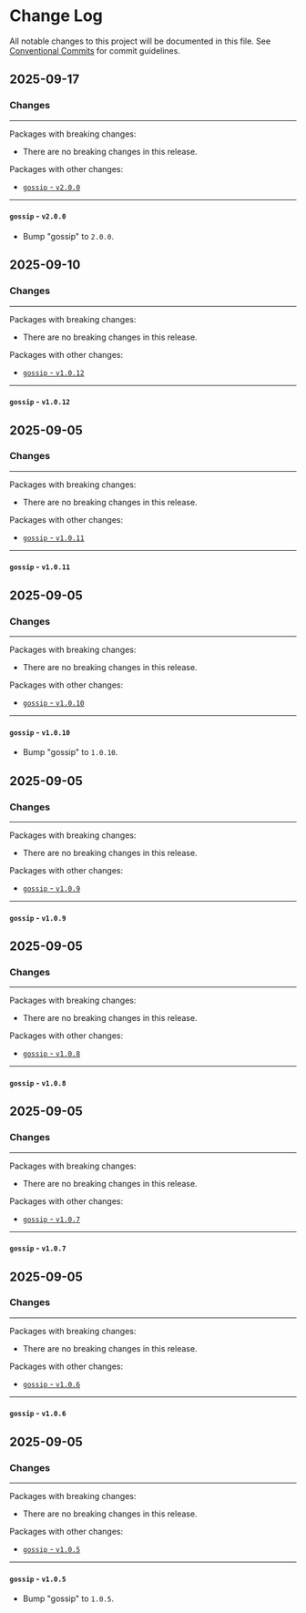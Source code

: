 # Change Log

All notable changes to this project will be documented in this file.
See [Conventional Commits](https://conventionalcommits.org) for commit guidelines.

## 2025-09-17

### Changes

---

Packages with breaking changes:

 - There are no breaking changes in this release.

Packages with other changes:

 - [`gossip` - `v2.0.0`](#gossip---v200)

---

#### `gossip` - `v2.0.0`

 - Bump "gossip" to `2.0.0`.


## 2025-09-10

### Changes

---

Packages with breaking changes:

 - There are no breaking changes in this release.

Packages with other changes:

 - [`gossip` - `v1.0.12`](#gossip---v1012)

---

#### `gossip` - `v1.0.12`


## 2025-09-05

### Changes

---

Packages with breaking changes:

 - There are no breaking changes in this release.

Packages with other changes:

 - [`gossip` - `v1.0.11`](#gossip---v1011)

---

#### `gossip` - `v1.0.11`


## 2025-09-05

### Changes

---

Packages with breaking changes:

 - There are no breaking changes in this release.

Packages with other changes:

 - [`gossip` - `v1.0.10`](#gossip---v1010)

---

#### `gossip` - `v1.0.10`

 - Bump "gossip" to `1.0.10`.


## 2025-09-05

### Changes

---

Packages with breaking changes:

 - There are no breaking changes in this release.

Packages with other changes:

 - [`gossip` - `v1.0.9`](#gossip---v109)

---

#### `gossip` - `v1.0.9`


## 2025-09-05

### Changes

---

Packages with breaking changes:

 - There are no breaking changes in this release.

Packages with other changes:

 - [`gossip` - `v1.0.8`](#gossip---v108)

---

#### `gossip` - `v1.0.8`


## 2025-09-05

### Changes

---

Packages with breaking changes:

 - There are no breaking changes in this release.

Packages with other changes:

 - [`gossip` - `v1.0.7`](#gossip---v107)

---

#### `gossip` - `v1.0.7`


## 2025-09-05

### Changes

---

Packages with breaking changes:

 - There are no breaking changes in this release.

Packages with other changes:

 - [`gossip` - `v1.0.6`](#gossip---v106)

---

#### `gossip` - `v1.0.6`


## 2025-09-05

### Changes

---

Packages with breaking changes:

 - There are no breaking changes in this release.

Packages with other changes:

 - [`gossip` - `v1.0.5`](#gossip---v105)

---

#### `gossip` - `v1.0.5`

 - Bump "gossip" to `1.0.5`.

